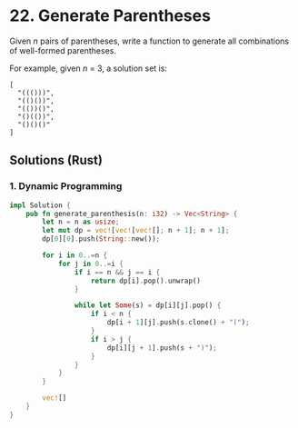 # 22. Generate Parentheses
Given *n* pairs of parentheses, write a function to generate all combinations of well-formed parentheses.

For example, given *n* = 3, a solution set is:
```
[
  "((()))",
  "(()())",
  "(())()",
  "()(())",
  "()()()"
]
```

## Solutions (Rust)

### 1. Dynamic Programming
```Rust
impl Solution {
    pub fn generate_parenthesis(n: i32) -> Vec<String> {
        let n = n as usize;
        let mut dp = vec![vec![vec![]; n + 1]; n + 1];
        dp[0][0].push(String::new());

        for i in 0..=n {
            for j in 0..=i {
                if i == n && j == i {
                    return dp[i].pop().unwrap()
                }

                while let Some(s) = dp[i][j].pop() {
                    if i < n {
                        dp[i + 1][j].push(s.clone() + "(");
                    }
                    if i > j {
                        dp[i][j + 1].push(s + ")");
                    }
                }
            }
        }

        vec![]
    }
}
```
